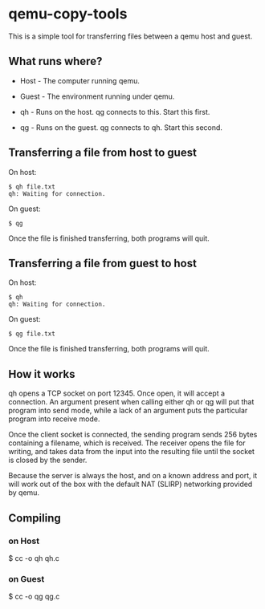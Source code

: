 # qemu-copy-tools

This is a simple tool for transferring files between a qemu host and guest.

## What runs where?

* Host - The computer running qemu.
* Guest - The environment running under qemu.

* qh - Runs on the host. qg connects to this. Start this first.
* qg - Runs on the guest. qg connects to qh. Start this second.

## Transferring a file from host to guest

On host:

```
$ qh file.txt
qh: Waiting for connection.
```

On guest:

```
$ qg
```

Once the file is finished transferring, both programs will quit.

## Transferring a file from guest to host

On host:

```
$ qh
qh: Waiting for connection.
```

On guest:

```
$ qg file.txt
```

Once the file is finished transferring, both programs will quit.

## How it works

qh opens a TCP socket on port 12345. Once open, it will accept a connection. An argument present when calling either qh or qg will put that program into send mode, while a lack of an argument puts the particular program into receive mode.

Once the client socket is connected, the sending program sends 256 bytes containing a filename, which is received. The receiver opens the file for writing, and takes data from the input into the resulting file until the socket is closed by the sender.

Because the server is always the host, and on a known address and port, it will work out of the box with the default NAT (SLIRP) networking provided by qemu.

## Compiling

### on Host

$ cc -o qh qh.c

### on Guest

$ cc -o qg qg.c
